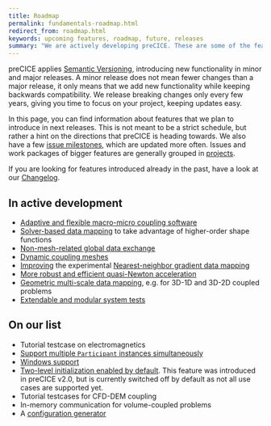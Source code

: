 ```yaml
---
title: Roadmap
permalink: fundamentals-roadmap.html
redirect_from: roadmap.html
keywords: upcoming features, roadmap, future, releases
summary: "We are actively developing preCICE. These are some of the features you can expect in the future."
---
```


preCICE applies [Semantic Versioning](https://semver.org/), introducing new functionality in minor and major releases. A minor release does not mean fewer changes than a major release, it only means that we add new functionality while keeping backwards compatibility. We release breaking changes only every few years, giving you time to focus on your project, keeping updates easy.

In this page, you can find information about features that we plan to introduce in next releases. This is not meant to be a strict schedule, but rather a hint on the directions that preCICE is heading towards. We also have a few [issue milestones](https://github.com/precice/precice/milestones), which are updated more often. Issues and work packages of bigger features are generally grouped in [projects](https://github.com/precice/precice/projects).

If you are looking for features introduced already in the past, have a look at our [Changelog](https://github.com/precice/precice/blob/develop/CHANGELOG.md).

## In active development

- [Adaptive and flexible macro-micro coupling software](https://github.com/precice/micro-manager)
- [Solver-based data mapping](couple-your-code-direct-access.html) to take advantage of higher-order shape functions
- [Non-mesh-related global data exchange](couple-your-code-global-data.html)
- [Dynamic coupling meshes](https://github.com/precice/precice/projects/2)
- [Improving](https://github.com/precice/precice/issues/1252) the experimental [Nearest-neighbor gradient data mapping](https://github.com/precice/precice/pull/1169)
- [More robust and efficient quasi-Newton acceleration](https://github.com/precice/precice/pull/1152)
- [Geometric multi-scale data mapping](https://github.com/orgs/precice/projects/14), e.g. for 3D-1D and 3D-2D coupled problems
- [Extendable and modular system tests](https://github.com/orgs/precice/projects/12)

## On our list

- Tutorial testcase on electromagnetics
- [Support multiple `Participant` instances simultaneously](https://github.com/precice/precice/projects/8)
- [Windows support](https://github.com/precice/precice/issues/200)
- [Two-level initialization enabled by default](https://github.com/precice/precice/issues/633). This feature was introduced in preCICE v2.0, but is currently switched off by default as not all use cases are supported yet.
- Tutorial testcases for CFD-DEM coupling
- In-memory communication for volume-coupled problems
- A [configuration generator](https://github.com/precice/controller)
